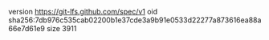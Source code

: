 version https://git-lfs.github.com/spec/v1
oid sha256:7db976c535cab02200b1e37cde3a9b91e0533d22277a873616ea88a66e7d61e9
size 3911
